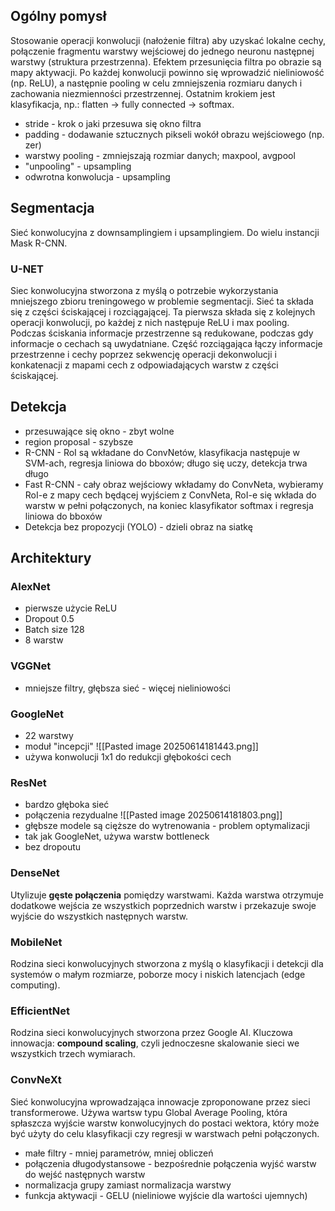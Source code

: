 ## Ogólny pomysł
Stosowanie operacji konwolucji (nałożenie filtra) aby uzyskać lokalne cechy, połączenie fragmentu warstwy wejściowej do jednego neuronu następnej warstwy (struktura przestrzenna). Efektem przesunięcia filtra po obrazie są mapy aktywacji. Po każdej konwolucji powinno się wprowadzić nieliniowość (np. ReLU), a następnie pooling w celu zmniejszenia rozmiaru danych i zachowania niezmienności przestrzennej. Ostatnim krokiem jest klasyfikacja, np.: flatten -> fully connected -> softmax.
* stride - krok o jaki przesuwa się okno filtra
* padding - dodawanie sztucznych pikseli wokół obrazu wejściowego (np. zer)
* warstwy pooling - zmniejszają rozmiar danych; maxpool, avgpool
* "unpooling" - upsampling
* odwrotna konwolucja - upsampling

## Segmentacja
Sieć konwolucyjna z downsamplingiem i upsamplingiem. Do wielu instancji Mask R-CNN. 
### U-NET
Siec konwolucyjna stworzona z myślą o potrzebie wykorzystania mniejszego zbioru treningowego w problemie segmentacji. Sieć ta składa się z części ściskającej i rozciągającej. Ta pierwsza składa się z kolejnych operacji konwolucji, po każdej z nich następuje ReLU i max pooling. Podczas ściskania informacje przestrzenne są redukowane, podczas gdy informacje o cechach są uwydatniane. Część rozciągająca łączy informacje przestrzenne i cechy poprzez sekwencję operacji dekonwolucji i konkatenacji z mapami cech z odpowiadających warstw z części ściskającej. 

## Detekcja
* przesuwające się okno - zbyt wolne
* region proposal - szybsze
* R-CNN - RoI są wkładane do ConvNetów, klasyfikacja następuje w SVM-ach, regresja liniowa do bboxów; długo się uczy, detekcja trwa długo
* Fast R-CNN - cały obraz wejściowy wkładamy do ConvNeta, wybieramy RoI-e z mapy cech będącej wyjściem z ConvNeta, RoI-e się wkłada do warstw w pełni połączonych, na koniec klasyfikator softmax i regresja liniowa do bboxów
* Detekcja bez propozycji (YOLO) - dzieli obraz na siatkę

## Architektury
### AlexNet
* pierwsze użycie ReLU
* Dropout 0.5
* Batch size 128
* 8 warstw

### VGGNet
* mniejsze filtry, głębsza sieć - więcej nieliniowości

### GoogleNet
* 22 warstwy
* moduł "incepcji"
 ![[Pasted image 20250614181443.png]]
 * używa konwolucji 1x1 do redukcji głębokości cech
### ResNet
* bardzo głęboka sieć
* połączenia rezydualne
![[Pasted image 20250614181803.png]]
* głębsze modele są cięższe do wytrenowania - problem optymalizacji
* tak jak GoogleNet, używa warstw bottleneck 
* bez dropoutu

### DenseNet
Utylizuje **gęste połączenia** pomiędzy warstwami. Każda warstwa otrzymuje dodatkowe wejścia ze wszystkich poprzednich warstw i przekazuje swoje wyjście do wszystkich następnych warstw.

### MobileNet
Rodzina sieci konwolucyjnych stworzona z myślą o klasyfikacji i detekcji dla systemów o małym rozmiarze, poborze mocy i niskich latencjach (edge computing).

### EfficientNet
Rodzina sieci konwolucyjnych stworzona przez Google AI. Kluczowa innowacja: **compound scaling**, czyli jednoczesne skalowanie sieci we wszystkich trzech wymiarach. 

### ConvNeXt
Sieć konwolucyjna wprowadzająca innowacje zproponowane przez sieci transformerowe. Używa wartsw typu Global Average Pooling, która spłaszcza wyjście warstw konwolucyjnych do postaci wektora, który może być użyty do celu klasyfikacji czy regresji w warstwach pełni połączonych.
* małe filtry - mniej parametrów, mniej obliczeń
* połączenia długodystansowe - bezpośrednie połączenia wyjść warstw do wejść następnych warstw
* normalizacja grupy zamiast normalizacja warstwy
* funkcja aktywacji - GELU (nieliniowe wyjście dla wartości ujemnych)